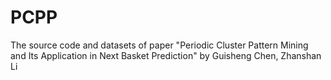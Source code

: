# PCPP
The source code and datasets of paper "Periodic Cluster Pattern Mining and Its Application in Next Basket Prediction" by Guisheng Chen, Zhanshan Li
